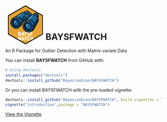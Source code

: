 <img src="man/figures/logo.png" width="130" align="left" />

<br><br>

# BAYSFWATCH
An R Package for Outlier Detection with Matrix-variate Data

You can install **BAYSFWATCH** from GitHub with:

```r
# Using devtools
install.packages("devtools")
devtools::install_github("BayesianEcon/BAYSFWATCH")
```
Or you can install BAYSFWATCH with the pre-loaded vignette:

```r
devtools::install_github("BayesianEcon/BAYSFWATCH", build_vignettes = TRUE)
vignette("introduction",package = "BAYSFWATCH")
```

[View the Vignette](https://BayesianEcon.github.io/BAYSFWATCH/introduction.html)
